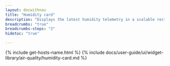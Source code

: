 ```yaml
---
layout: docwithnav
title: "Humidity card"
description: "Displays the latest humidity telemetry in a scalable rectangle card."
breadcrumbs: "true"
breadcrumbs-steps: "2"
hidetoc: "true"

---
```

{% include get-hosts-name.html %}
{% include docs/user-guide/ui/widget-library/air-quality/humidity-card.md %}
